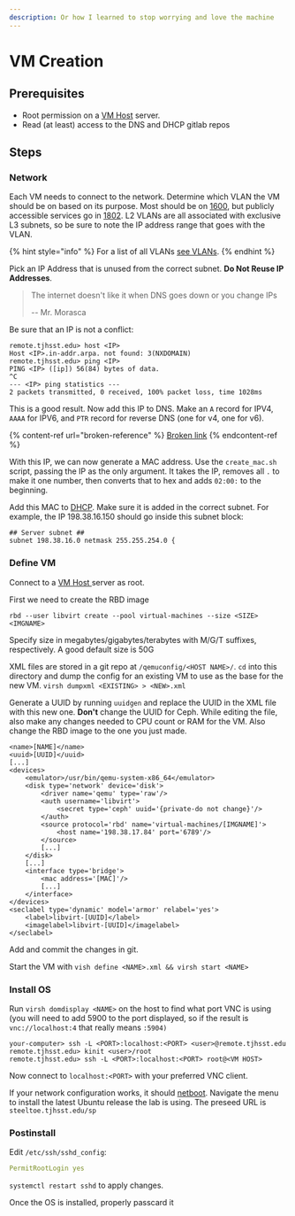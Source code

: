 ```yaml
---
description: Or how I learned to stop worrying and love the machine
---
```


# VM Creation

## Prerequisites&#x20;

* Root permission on a [VM Host](../machines/vm-servers/) server.&#x20;
* Read (at least) access to the DNS and DHCP gitlab repos

## Steps

### Network

Each VM needs to connect to the network.  Determine which VLAN the VM should be on based on its purpose.  Most should be on [1600](../machines/vlans.md#1600), but publicly accessible services go in [1802](../machines/vlans.md#1802). L2 VLANs are all associated with exclusive L3 subnets, so be sure to note the IP address range that goes with the VLAN.

{% hint style="info" %}
For a list of all VLANs [see VLANs](../machines/vlans.md).
{% endhint %}

Pick an IP Address that is unused from the correct subnet.  **Do Not Reuse IP Addresses**.&#x20;

> The internet doesn't like it when DNS goes down or you change IPs&#x20;
>
> \-- Mr. Morasca

Be sure that an IP is not a conflict:

```
remote.tjhsst.edu> host <IP>
Host <IP>.in-addr.arpa. not found: 3(NXDOMAIN)
remote.tjhsst.edu> ping <IP>
PING <IP> ([ip]) 56(84) bytes of data.
^C
--- <IP> ping statistics ---
2 packets transmitted, 0 received, 100% packet loss, time 1028ms
```

This is a good result.  Now add this IP to DNS.  Make an `A` record for IPV4, `AAAA` for IPV6, and `PTR` record for reverse DNS (one for v4, one for v6).

{% content-ref url="broken-reference" %}
[Broken link](broken-reference)
{% endcontent-ref %}

With this IP, we can now generate a MAC address.  Use the `create_mac.sh` script, passing the IP as the only argument. It takes the IP, removes all `.` to make it one number, then converts that to hex and adds `02:00:` to the beginning.

Add this MAC to [DHCP](../technologies/networking/dhcp.md).  Make sure it is added in the correct subnet. For example, the IP 198.38.16.150 should go inside this subnet block:

```
## Server subnet ##
subnet 198.38.16.0 netmask 255.255.254.0 {
```

### Define VM

Connect to a [VM Host ](../machines/vm-servers/)server as root.

First we need to create the RBD image

```
rbd --user libvirt create --pool virtual-machines --size <SIZE> <IMGNAME>
```

Specify size in megabytes/gigabytes/terabytes with M/G/T suffixes, respectively.  A good default size is 50G

XML files are stored in a git repo at `/qemuconfig/<HOST NAME>/`.  `cd` into this directory and dump the config for an existing VM to use as the base for the new VM.  `virsh dumpxml <EXISTING> > <NEW>.xml`

Generate a UUID by running `uuidgen` and replace the UUID in the XML file with this new one. **Don't** change the UUID for Ceph.  While editing the file, also make any changes needed to CPU count or RAM for the VM.  Also change the RBD image to the one you just made.

```markup
<name>[NAME]</name>
<uuid>[UUID]</uuid>
[...]
<devices>
    <emulator>/usr/bin/qemu-system-x86_64</emulator>
    <disk type='network' device='disk'>
        <driver name='qemu' type='raw'/>
        <auth username='libvirt'>
            <secret type='ceph' uuid='{private-do not change}'/>
        </auth>
        <source protocol='rbd' name='virtual-machines/[IMGNAME]'>
            <host name='198.38.17.84' port='6789'/>
        </source>
        [...]
    </disk>
    [...]
    <interface type='bridge'>
        <mac address='[MAC]'/>
        [...]
    </interface>
</devices>
<seclabel type='dynamic' model='armor' relabel='yes'>
    <label>libvirt-[UUID]</label>
    <imagelabel>libvirt-[UUID]</imagelabel>
</seclabel>
```

Add and commit the changes in git.

Start the VM with `vish define <NAME>.xml && virsh start <NAME>`

### Install OS

Run `virsh domdisplay <NAME>` on the host to find what port VNC is using (you will need to add 5900 to the port displayed, so if the result is `vnc://localhost:4` that really means `:5904)`

```
your-computer> ssh -L <PORT>:localhost:<PORT> <user>@remote.tjhsst.edu
remote.tjhsst.edu> kinit <user>/root
remote.tjhsst.edu> ssh -L <PORT>:localhost:<PORT> root@<VM HOST>
```

Now connect to `localhost:<PORT>` with your preferred VNC client.

If your network configuration works, it should [netboot](../technologies/networking/netboot.md).  Navigate the menu to install the latest Ubuntu release the lab is using.  The preseed URL is `steeltoe.tjhsst.edu/sp`

### Postinstall

Edit `/etc/ssh/sshd_config`:

```yaml
PermitRootLogin yes
```

`systemctl restart sshd` to apply changes.

Once the OS is installed, properly passcard it
